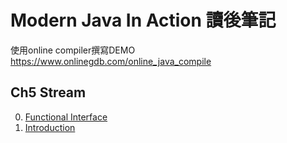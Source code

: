 # Modern Java In Action 讀後筆記
使用online compiler撰寫DEMO
https://www.onlinegdb.com/online_java_compile
## Ch5 Stream
0. [Functional Interface](/Ch5%20Working%20with%20stream/0_Functional%20Interface.md)
1. [Introduction](/Ch5%20Working%20with%20stream/1_Introduction.md)